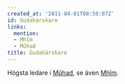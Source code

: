 ```yaml
---
created_at: '2011-04-01T08:50:07Z'
id: Gudahärskare
links:
  mention:
  - Mhîm
  - Mûhad
title: Gudahärskare
---
```


Högsta ledare i [Mûhad], se även [Mhîm].

  [Mûhad]: Mûhad
  [Mhîm]: Mhîm
